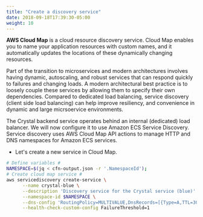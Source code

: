 ```yaml
---
title: "Create a discovery service"
date: 2018-09-18T17:39:30-05:00
weight: 10
---
```


**AWS Cloud Map** is a cloud resource discovery service. Cloud Map enables you to name your application resources with custom names, and it automatically updates the locations of these dynamically changing resources.

Part of the transition to microservices and modern architectures involves having dynamic, autoscaling, and robust services that can respond quickly to failures and changing loads. A modern architectural best practice is to loosely couple these services by allowing them to specify their own dependencies. Compared to dedicated load balancing, service discovery (client side load balancing) can help improve resiliency, and convenience in dynamic and large micrsoervice environments.

The Crystal backend service operates behind an internal (dedicated) load balancer. We will  now configure it to use Amazon ECS Service Discovery. Service discovery uses AWS Cloud Map API actions to manage HTTP and DNS namespaces for Amazon ECS services.

* Let's create a new service in Cloud Map.

```bash
# Define variables #
NAMESPACE=$(jq < cfn-output.json -r '.NamespaceId');
# Create cloud map service #
aws servicediscovery create-service \
      --name crystal-blue \
      --description 'Discovery service for the Crystal service (blue)' \
      --namespace-id $NAMESPACE \
      --dns-config 'RoutingPolicy=MULTIVALUE,DnsRecords=[{Type=A,TTL=300}]' \
      --health-check-custom-config FailureThreshold=1
```